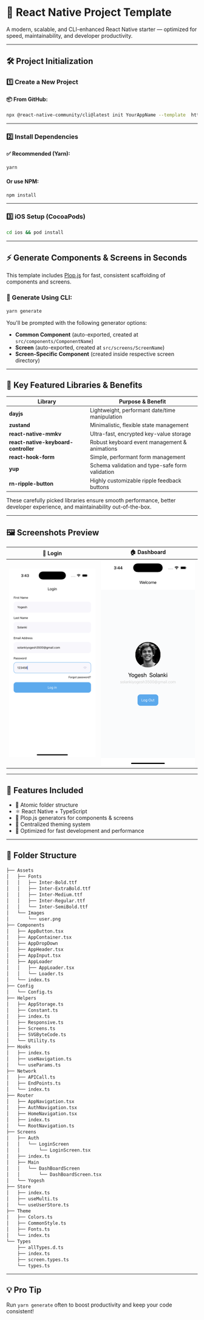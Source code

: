 
# 🚀 React Native Project Template

A modern, scalable, and CLI-enhanced React Native starter — optimized for speed, maintainability, and developer productivity.

---

## 🛠️ Project Initialization

### 1️⃣ Create a New Project

#### 📦 From GitHub:

```bash
npx @react-native-community/cli@latest init YourAppName --template  https://github.com/SolankiYogesh/react-native-template --skip-install
```



---

### 2️⃣ Install Dependencies

#### ✅ Recommended (Yarn):

```bash
yarn
```

#### Or use NPM:

```bash
npm install
```

---

### 3️⃣ iOS Setup (CocoaPods)

```bash
cd ios && pod install
```

---

## ⚡ Generate Components & Screens in Seconds

This template includes [Plop.js](https://plopjs.com/) for fast, consistent scaffolding of components and screens.

### 🧩 Generate Using CLI:

```bash
yarn generate
```

You'll be prompted with the following generator options:

* **Common Component** (auto-exported, created at `src/components/ComponentName`)
* **Screen** (auto-exported, created at `src/screens/ScreenName`)
* **Screen-Specific Component** (created inside respective screen directory)

---

## 🧰 Key Featured Libraries & Benefits

| Library                              | Purpose & Benefit                               |
| ------------------------------------ | ----------------------------------------------- |
| **dayjs**                            | Lightweight, performant date/time manipulation  |
| **zustand**                          | Minimalistic, flexible state management         |
| **react-native-mmkv**                | Ultra-fast, encrypted key-value storage         |
| **react-native-keyboard-controller** | Robust keyboard event management & animations   |
| **react-hook-form**                  | Simple, performant form management              |
| **yup**                              | Schema validation and type-safe form validation |
| **rn-ripple-button**                 | Highly customizable ripple feedback buttons     |

These carefully picked libraries ensure smooth performance, better developer experience, and maintainability out-of-the-box.

---

## 🖼️ Screenshots Preview

| 🔐 Login                              | 🏠 Dashboard                  |
| ------------------------------------- | ----------------------------- |
| ![Login](./preview/login.png) | ![Dashboard](./preview/dashboard.png) |

---

## 🎨 Features Included

* 🧱 Atomic folder structure
* ⚛️ React Native + TypeScript
* 🧩 Plop.js generators for components & screens
* 🌈 Centralized theming system
* 🚀 Optimized for fast development and performance

---

## 🧭 Folder Structure

```
├── Assets
│   ├── Fonts
│   │   ├── Inter-Bold.ttf
│   │   ├── Inter-ExtraBold.ttf
│   │   ├── Inter-Medium.ttf
│   │   ├── Inter-Regular.ttf
│   │   └── Inter-SemiBold.ttf
│   └── Images
│       └── user.png
├── Components
│   ├── AppButton.tsx
│   ├── AppContainer.tsx
│   ├── AppDropDown
│   ├── AppHeader.tsx
│   ├── AppInput.tsx
│   ├── AppLoader
│   │   ├── AppLoader.tsx
│   │   └── Loader.ts
│   └── index.ts
├── Config
│   └── Config.ts
├── Helpers
│   ├── AppStorage.ts
│   ├── Constant.ts
│   ├── index.ts
│   ├── Responsive.ts
│   ├── Screens.ts
│   ├── SVGByteCode.ts
│   └── Utility.ts
├── Hooks
│   ├── index.ts
│   ├── useNavigation.ts
│   └── useParams.ts
├── Network
│   ├── APICall.ts
│   ├── EndPoints.ts
│   └── index.ts
├── Router
│   ├── AppNavigation.tsx
│   ├── AuthNavigation.tsx
│   ├── HomeNavigation.tsx
│   ├── index.ts
│   └── RootNavigation.ts
├── Screens
│   ├── Auth
│   │   └── LoginScreen
│   │       └── LoginScreen.tsx
│   ├── index.ts
│   ├── Main
│   │   └── DashBoardScreen
│   │       └── DashBoardScreen.tsx
│   └── Yogesh
├── Store
│   ├── index.ts
│   ├── useMulti.ts
│   └── useUserStore.ts
├── Theme
│   ├── Colors.ts
│   ├── CommonStyle.ts
│   ├── Fonts.ts
│   └── index.ts
└── Types
    ├── allTypes.d.ts
    ├── index.ts
    ├── screen.types.ts
    └── types.ts

```

---

## 💡 Pro Tip

Run `yarn generate` often to boost productivity and keep your code consistent!
